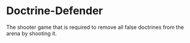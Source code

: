 # Doctrine-Defender
The shooter game that is required to remove all false doctrines from the arena by shooting it.
